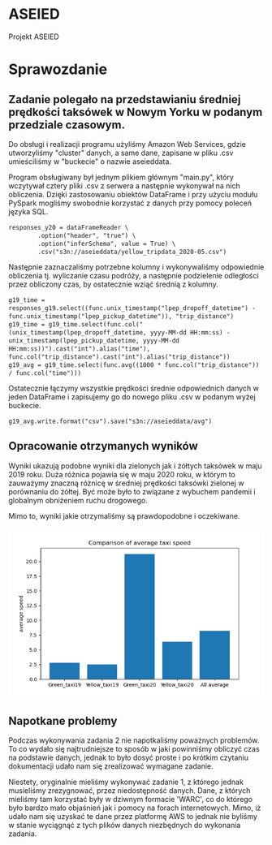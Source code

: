 # ASEIED
Projekt ASEIED


# Sprawozdanie

## Zadanie polegało na przedstawianiu średniej prędkości taksówek w Nowym Yorku w podanym przedziale czasowym.

Do obsługi i realizacji programu użyliśmy Amazon Web Services, gdzie utworzyliśmy "cluster" danych, a same dane, zapisane w pliku .csv umieściliśmy w "buckecie"
o nazwie aseieddata.

Program obsługiwany był jednym plikiem głównym "main.py", który wczytywał cztery pliki .csv z serwera a następnie wykonywał na nich obliczenia.
Dzięki zastosowaniu obiektów DataFrame i przy użyciu modułu PySpark mogliśmy swobodnie korzystać z danych przy pomocy poleceń języka SQL.

````
responses_y20 = dataFrameReader \
        .option("header", "true") \
        .option("inferSchema", value = True) \
        .csv("s3n://aseieddata/yellow_tripdata_2020-05.csv")  
````    

Następnie zaznaczaliśmy potrzebne kolumny i wykonywaliśmy odpowiednie obliczenia tj. wyliczanie czasu podróży, a następnie podzielenie odległości przez obliczony czas, by ostatecznie wziąć średnią z kolumny.

````
g19_time = responses_g19.select((func.unix_timestamp("lpep_dropoff_datetime") - func.unix_timestamp("lpep_pickup_datetime")), "trip_distance")
g19_time = g19_time.select(func.col("(unix_timestamp(lpep_dropoff_datetime, yyyy-MM-dd HH:mm:ss) - unix_timestamp(lpep_pickup_datetime, yyyy-MM-dd HH:mm:ss))").cast("int").alias("time"), func.col("trip_distance").cast("int").alias("trip_distance"))
g19_avg = g19_time.select(func.avg((1000 * func.col("trip_distance")) / func.col("time")))
````

Ostatecznie łączymy wszystkie prędkości średnie odpowiednich danych w jeden DataFrame i zapisujemy go do nowego pliku .csv w podanym wyżej buckecie.

````
g19_avg.write.format("csv").save("s3n://aseieddata/avg")
````

## Opracowanie otrzymanych wyników

Wyniki ukazują podobne wyniki dla zielonych jak i żółtych taksówek w maju 2019 roku.
Duża różnica pojawia się w maju 2020 roku, w którym to zauważymy znaczną różnicę w średniej prędkości taksówki zielonej w porównaniu do żółtej.
Być może było to związane z wybuchem pandemii i globalnym obniżeniem ruchu drogowego.

Mimo to, wyniki jakie otrzymaliśmy są prawdopodobne i oczekiwane.

![Wykres](Graph.png)

## Napotkane problemy

Podczas wykonywania zadania 2 nie napotkaliśmy poważnych problemów. To co wydało się najtrudniejsze to sposób w jaki powinniśmy obliczyć czas na podstawie danych, jednak to było dosyć proste i po krótkim czytaniu dokumentacji udało nam się zrealizować wymagane zadanie.

Niestety, oryginalnie mieliśmy wykonywać zadanie 1, z którego jednak musieliśmy zrezygnować, przez niedostępność danych.
Dane, z których mieliśmy tam korzystać były w dziwnym formacie 'WARC', co do którego było bardzo mało objaśnień jak i pomocy na forach internetowych.
Mimo, iż udało nam się uzyskać te dane przez platformę AWS to jednak nie byliśmy w stanie wyciągnąć z tych plików danych niezbędnych do wykonania zadania.
